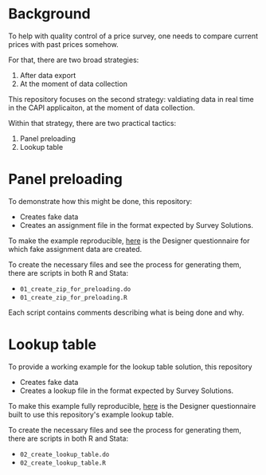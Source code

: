 # Background

To help with quality control of a price survey, one needs to compare current prices with past prices somehow.

For that, there are two broad strategies:

1. After data export
1. At the moment of data collection

This repository focuses on the second strategy: valdiating data in real time in the CAPI applicaiton, at the moment of data collection.

Within that strategy, there are two practical tactics:

1. Panel preloading
1. Lookup table

# Panel preloading

To demonstrate how this might be done, this repository:

- Creates fake data
- Creates an assignment file in the format expected by Survey Solutions.

To make the example reproducible, [here](https://designer.mysurvey.solutions/q/details/7cafce4a-c0c2-4b56-974e-c1638b1d7758) is the Designer questionnaire for which fake assignment data are created.

To create the necessary files and see the process for generating them, there are scripts in both R and Stata:

- `01_create_zip_for_preloading.do`
- `01_create_zip_for_preloading.R`

Each script contains comments describing what is being done and why.

# Lookup table

To provide a working example for the lookup table solution, this repository

- Creates fake data
- Creates a lookup file in the format expected by Survey Solutions.

To make this example fully reproducible, [here](https://designer.mysurvey.solutions/q/details/6e5417bf-c9c6-4175-95ef-086a4c411873) is the Designer questionnaire built to use this repository's example lookup table.

To create the necessary files and see the process for generating them, there are scripts in both R and Stata:

- `02_create_lookup_table.do`
- `02_create_lookup_table.R`
